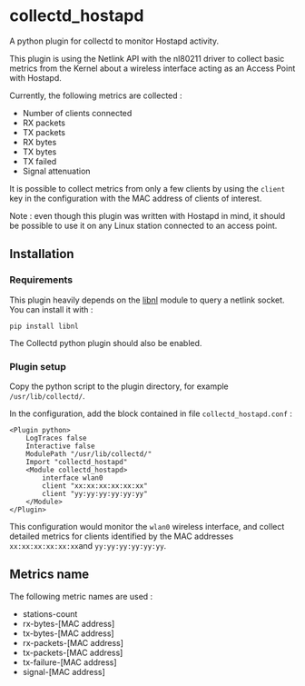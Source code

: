 # collectd_hostapd
A python plugin for collectd to monitor Hostapd activity.

This plugin is using the Netlink API with the nl80211 driver to collect basic metrics from the Kernel about a wireless interface acting as an Access Point with Hostapd.

Currently, the following metrics are collected :

 * Number of clients connected
 * RX packets
 * TX packets
 * RX bytes
 * TX bytes
 * TX failed
 * Signal attenuation

It is possible to collect metrics from only a few clients by using the `client` key in the configuration with the MAC address of clients of interest.

Note : even though this plugin was written with Hostapd in mind, it should be possible to use it on any Linux station connected to an access point.

## Installation

### Requirements

This plugin heavily depends on the [libnl](https://github.com/Robpol86/libnl) module to query a netlink socket. You can install it with :

```
pip install libnl
```

The Collectd python plugin should also be enabled.

### Plugin setup

Copy the python script to the plugin directory, for example `/usr/lib/collectd/`.

In the configuration, add the block contained in file `collectd_hostapd.conf` :

```
<Plugin python>
	LogTraces false
	Interactive false
	ModulePath "/usr/lib/collectd/"
	Import "collectd_hostapd"
	<Module collectd_hostapd>
		interface wlan0
		client "xx:xx:xx:xx:xx:xx"
		client "yy:yy:yy:yy:yy:yy"
    </Module>
</Plugin>
```

This configuration would monitor the `wlan0` wireless interface, and collect detailed metrics for clients identified by the MAC addresses `xx:xx:xx:xx:xx:xx`and `yy:yy:yy:yy:yy:yy`.

## Metrics name

The following metric names are used :

 * stations-count
 * rx-bytes-[MAC address]
 * tx-bytes-[MAC address]
 * rx-packets-[MAC address]
 * tx-packets-[MAC address]
 * tx-failure-[MAC address]
 * signal-[MAC address]
